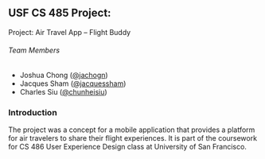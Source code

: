 ## USF CS 485 Project:
Project: Air Travel App – Flight Buddy

###### Team Members
* Joshua Chong ([@jachogn](https://github.com/jachogn))
* Jacques Sham ([@jacquessham](https://github.com/jacquessham))
* Charles Siu ([@chunheisiu](https://github.com/chunheisiu))

### Introduction
The project was a concept for a mobile application that provides a platform for air travelers to share their flight
experiences. It is part of the coursework for CS 486 User Experience Design class at University of San Francisco.
